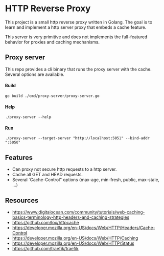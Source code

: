 # HTTP Reverse Proxy

This project is a small http reverse proxy written in Golang.
The goal is to learn and implement a http server proxy that embeds
a cache feature.

This server is very primitive and does not implements the full-featured
behavior for proxies and caching mechanisms.

## Proxy server

This repo provides a cli binary that runs the proxy server with the
cache. Several options are available.

#### Build

```shell script
go build ./cmd/proxy-server/proxy-server.go
```

#### Help

```shell script
./proxy-server --help
```

#### Run

```shell script
./proxy-server --target-server "http://localhost:5051" --bind-addr ":5050"
```

## Features

- Can proxy not secure http requests to a http server.
- Cache all GET and HEAD requests.
- Several `Cache-Control" options (max-age, min-fresh, public, max-stale, ...)

## Resources

- https://www.digitalocean.com/community/tutorials/web-caching-basics-terminology-http-headers-and-caching-strategies
- https://github.com/lox/httpcache
- https://developer.mozilla.org/en-US/docs/Web/HTTP/Headers/Cache-Control
- https://developer.mozilla.org/en-US/docs/Web/HTTP/Caching
- https://developer.mozilla.org/en-US/docs/Web/HTTP/Status
- https://github.com/traefik/traefik